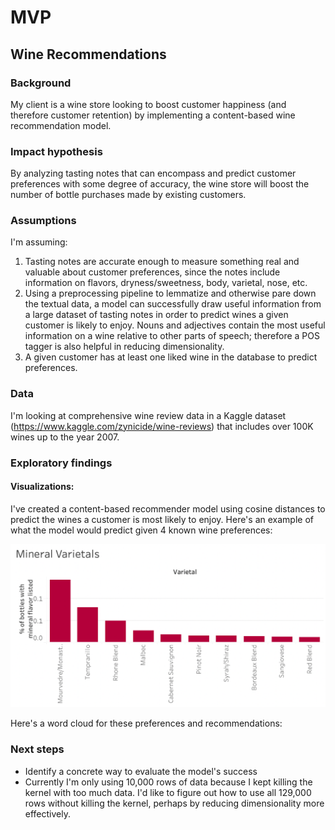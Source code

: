 # MVP
## Wine Recommendations

### Background
My client is a wine store looking to boost customer happiness (and therefore customer retention) by implementing a content-based wine recommendation model.

### Impact hypothesis
By analyzing tasting notes that can encompass and predict customer preferences with some degree of accuracy, the wine store will boost the number of bottle purchases made by existing customers.

### Assumptions
I'm assuming:
1. Tasting notes are accurate enough to measure something real and valuable about customer preferences, since the notes include information on flavors, dryness/sweetness, body, varietal, nose, etc.
2. Using a preprocessing pipeline to lemmatize and otherwise pare down the textual data, a model can successfully draw useful information from a large dataset of tasting notes in order to predict wines a given customer is likely to enjoy. Nouns and adjectives contain the most useful information on a wine relative to other parts of speech; therefore a POS tagger is also helpful in reducing dimensionality.
3. A given customer has at least one liked wine in the database to predict preferences.

### Data
I'm looking at comprehensive wine review data in a Kaggle dataset (https://www.kaggle.com/zynicide/wine-reviews) that includes over 100K wines up to the year 2007.

### Exploratory findings
#### Visualizations:

I've created a content-based recommender model using cosine distances to predict the wines a customer is most likely to enjoy. Here's an example of what the model would predict given 4 known wine preferences:

![](https://raw.githubusercontent.com/Elaela22/wine_recommendations/main/mineral_var.png)

Here's a word cloud for these preferences and recommendations:


### Next steps
* Identify a concrete way to evaluate the model's success
* Currently I'm only using 10,000 rows of data because I kept killing the kernel with too much data. I'd like to figure out how to use all 129,000 rows without killing the kernel, perhaps by reducing dimensionality more effectively.
